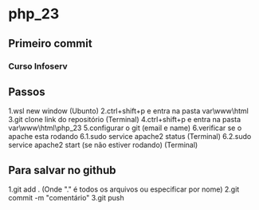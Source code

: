 # php_23
## Primeiro commit
### Curso Infoserv

## Passos
1.wsl new window (Ubunto)
2.ctrl+shift+p e entra na pasta var\www\html
3.git clone link do repositório (Terminal)
4.ctrl+shift+p e entra na pasta var\www\html\php_23
5.configurar o git (email e name)
6.verificar se o apache esta rodando
6.1.sudo service apache2 status (Terminal)
6.2.sudo service apache2 start (se não estiver rodando) (Terminal)

## Para salvar no github
1.git add . (Onde "." é todos os arquivos ou especificar por nome)
2.git commit -m "comentário"
3.git push
